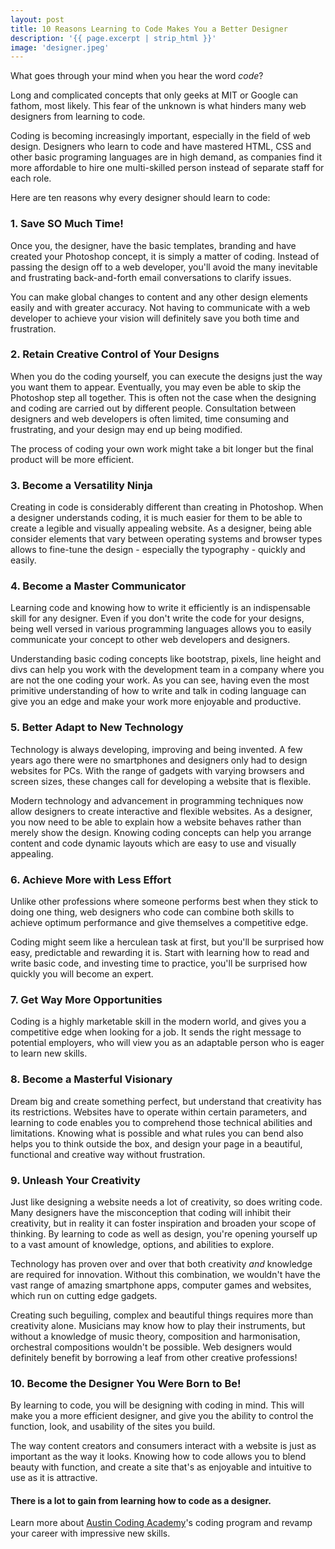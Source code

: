 ```yaml
---
layout: post
title: 10 Reasons Learning to Code Makes You a Better Designer
description: '{{ page.excerpt | strip_html }}'
image: 'designer.jpeg'
---
```



What goes through your mind when you hear the word _code_?

Long and complicated concepts that only geeks at MIT or Google can fathom, most likely. This fear of the unknown is what hinders many web designers from learning to code.

Coding is becoming increasingly important, especially in the field of web design. Designers who learn to code and have mastered HTML, CSS and other basic programing languages are in high demand, as companies find it more affordable to hire one multi-skilled person instead of separate staff for each role.

Here are ten reasons why every designer should learn to code:



### **1. Save SO Much Time!**

Once you, the designer, have the basic templates, branding and have created your Photoshop concept, it is simply a matter of coding. Instead of passing the design off to a web developer, you'll avoid the many inevitable and frustrating back-and-forth email conversations to clarify issues.

You can make global changes to content and any other design elements easily and with greater accuracy. Not having to communicate with a web developer to achieve your vision will definitely save you both time and frustration.



### **2. Retain Creative Control of Your Designs**

When you do the coding yourself, you can execute the designs just the way you want them to appear. Eventually, you may even be able to skip the Photoshop step all together. This is often not the case when the designing and coding are carried out by different people. Consultation between designers and web developers is often limited, time consuming and frustrating, and your design may end up being modified.

The process of coding your own work might take a bit longer but the final product will be more efficient.



### **3. Become a Versatility Ninja**

Creating in code is considerably different than creating in Photoshop. When a designer understands coding, it is much easier for them to be able to create a legible and visually appealing website. As a designer, being able consider elements that vary between operating systems and browser types allows to fine-tune the design - especially the typography - quickly and easily.



### **4.  Become a Master Communicator**

Learning code and knowing how to write it efficiently is an indispensable skill for any designer. Even if you don't write the code for your designs, being well versed in various programming languages allows you to easily communicate your concept to other web developers and designers.

Understanding basic coding concepts like bootstrap, pixels, line height and divs can help you work with the development team in a company where you are not the one coding your work. As you can see, having even the most primitive understanding of how to write and talk in coding language can give you an edge and make your work more enjoyable and productive.



### **5.  Better Adapt to New Technology**

Technology is always developing, improving and being invented. A few years ago there were no smartphones and designers only had to design websites for PCs. With the range of gadgets with varying browsers and screen sizes, these changes call for developing a website that is flexible.

Modern technology and advancement in programming techniques now allow designers to create interactive and flexible websites. As a designer, you now need to be able to explain how a website behaves rather than merely show the design. Knowing coding concepts can help you arrange content and code dynamic layouts which are easy to use and visually appealing.



### **6.  Achieve More with Less Effort**

Unlike other professions where someone performs best when they stick to doing one thing, web designers who code can combine both skills to achieve optimum performance and give themselves a competitive edge.

Coding might seem like a herculean task at first, but you'll be surprised how easy, predictable and rewarding it is. Start with learning how to read and write basic code, and investing time to practice, you'll be surprised how quickly you will become an expert.



### **7. Get Way More Opportunities**

Coding is a highly marketable skill in the modern world, and gives you a competitive edge when looking for a job. It sends the right message to potential employers, who will view you as an adaptable person who is eager to learn new skills.



### **8.  Become a Masterful Visionary**

Dream big and create something perfect, but understand that creativity has its restrictions. Websites have to operate within certain parameters, and learning to code enables you to comprehend those technical abilities and limitations. Knowing what is possible and what rules you can bend also helps you to think outside the box, and design your page in a beautiful, functional and creative way without frustration.



### **9.  Unleash Your Creativity**

Just like designing a website needs a lot of creativity, so does writing code. Many designers have the misconception that coding will inhibit their creativity, but in reality it can foster inspiration and broaden your scope of thinking. By learning to code as well as design, you're opening yourself up to a vast amount of knowledge, options, and abilities to explore.

Technology has proven over and over that both creativity _and_ knowledge are required for innovation. Without this combination, we wouldn't have the vast range of amazing smartphone apps, computer games and websites, which run on cutting edge gadgets.

Creating such beguiling, complex and beautiful things requires more than creativity alone. Musicians may know how to play their instruments, but without a knowledge of music theory, composition and harmonisation, orchestral compositions wouldn't be possible. Web designers would definitely benefit by borrowing a leaf from other creative professions!



### **10.  Become the Designer You Were Born to Be!**

By learning to code, you will be designing with coding in mind. This will make you a more efficient designer, and give you the ability to control the function, look, and usability of the sites you build.

The way content creators and consumers interact with a website is just as important as the way it looks. Knowing how to code allows you to blend beauty with function, and create a site that's as enjoyable and intuitive to use as it is attractive.



#### **There is a lot to gain from learning how to code as a designer.**

Learn more about [Austin Coding Academy](//www.austincodingacademy.com/)'s coding program and revamp your career with impressive new skills.
